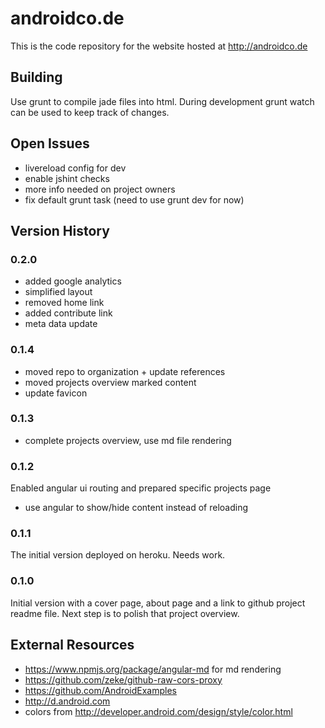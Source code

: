 # androidco.de

This is the code repository for the website hosted at http://androidco.de

## Building

Use grunt to compile jade files into html. During development grunt watch can be used to keep track of changes.

## Open Issues

* livereload config for dev
* enable jshint checks
* more info needed on project owners
* fix default grunt task (need to use grunt dev for now)

## Version History

### 0.2.0

* added google analytics
* simplified layout
* removed home link
* added contribute link
* meta data update

### 0.1.4

* moved repo to organization +  update references
* moved projects overview marked content
* update favicon

### 0.1.3

* complete projects overview, use md file rendering

### 0.1.2

Enabled angular ui routing and prepared specific projects page

* use angular to show/hide content instead of reloading

### 0.1.1

The initial version deployed on heroku. Needs work. 

### 0.1.0

Initial version with a cover page, about page and a link to github project readme file. Next step is to polish that project overview.

## External Resources

* https://www.npmjs.org/package/angular-md for md rendering
* https://github.com/zeke/github-raw-cors-proxy
* https://github.com/AndroidExamples
* http://d.android.com
* colors from http://developer.android.com/design/style/color.html

